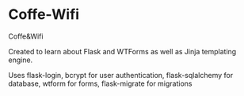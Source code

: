 # Coffe-Wifi
Coffe&amp;Wifi

Created to learn about Flask and WTForms as well as Jinja templating engine.

Uses flask-login, bcrypt for user authentication, flask-sqlalchemy for database, wtform for forms, 
flask-migrate for migrations

